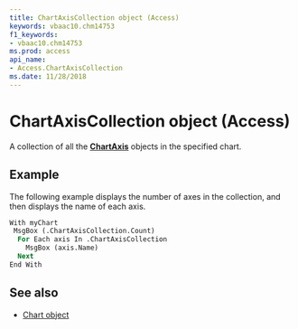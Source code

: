 ```yaml
---
title: ChartAxisCollection object (Access)
keywords: vbaac10.chm14753
f1_keywords:
- vbaac10.chm14753
ms.prod: access
api_name:
- Access.ChartAxisCollection
ms.date: 11/28/2018
---
```



# ChartAxisCollection object (Access)

A collection of all the **[ChartAxis](Access.ChartAxis.md)** objects in the specified chart.


## Example

The following example displays the number of axes in the collection, and then displays the name of each axis.

```vb
With myChart
 MsgBox (.ChartAxisCollection.Count)
  For Each axis In .ChartAxisCollection
    MsgBox (axis.Name)
  Next
End With
```

## See also

- [Chart object](Access.Chart.md)